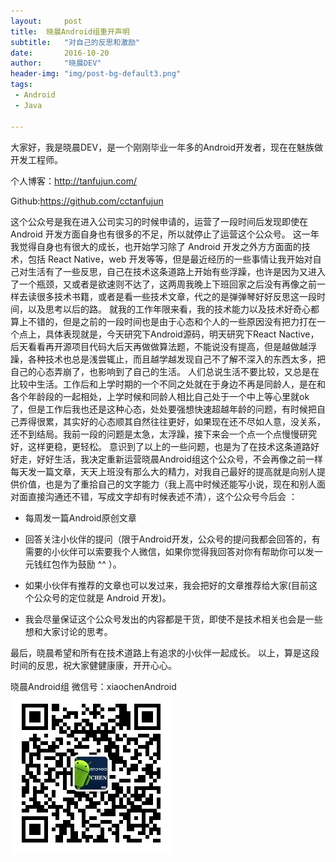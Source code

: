 ```yaml
---
layout: 	post
title: 	晓晨Android组重开声明
subtitle: 	"对自己的反思和激励"
date:       2016-10-20
author:     "晓晨DEV"
header-img: "img/post-bg-default3.png"
tags:
 - Android
 - Java

---
```


大家好，我是晓晨DEV，是一个刚刚毕业一年多的Android开发者，现在在魅族做开发工程师。

个人博客：http://tanfujun.com/

Github:https://github.com/cctanfujun

这个公众号是我在进入公司实习的时候申请的，运营了一段时间后发现即使在Android 开发方面自身也有很多的不足，所以就停止了运营这个公众号。
    这一年我觉得自身也有很大的成长，也开始学习除了 Android 开发之外方方面面的技术，包括 React Native，web 开发等等，但是最近经历的一些事情让我开始对自己对生活有了一些反思，自己在技术这条道路上开始有些浮躁，也许是因为又进入了一个瓶颈，又或者是欲速则不达了，这两周我晚上下班回家之后没有再像之前一样去读很多技术书籍，或者是看一些技术文章，代之的是弹弹琴好好反思这一段时间，以及思考以后的路。
就我的工作年限来看，我的技术能力以及技术好奇心都算上不错的，但是之前的一段时间也是由于心态和个人的一些原因没有把力打在一个点上，具体表现就是，今天研究下Android源码，明天研究下React Nactive，后天看看再开源项目代码大后天再做做算法题，不能说没有提高，但是越做越浮躁，各种技术也总是浅尝辄止，而且越学越发现自己不了解不深入的东西太多，把自己的心态弄崩了，也影响到了自己的生活。
人们总说生活不要比较，又总是在比较中生活。工作后和上学时期的一个不同之处就在于身边不再是同龄人，是在和各个年龄段的一起相处，上学时候和同龄人相比自己处于一个中上等心里就ok了，但是工作后我也还是这种心态，处处要强想快速超越年龄的问题，有时候把自己弄得很累，其实好的心态顺其自然往往更好，如果现在还不尽如人意，没关系，还不到结局。我前一段的问题是太急，太浮躁，接下来会一个点一个点慢慢研究好，这样更稳，更轻松。
意识到了以上的一些问题，也是为了在技术这条道路好好走，好好生活，我决定重新运营晓晨Android组这个公众号，不会再像之前一样每天发一篇文章，天天上班没有那么大的精力，对我自己最好的提高就是向别人提供价值，也是为了重拾自己的文字能力（我上高中时候还能写小说，现在和别人面对面直接沟通还不错，写成文字却有时候表述不清），这个公众号今后会 ：

* 每周发一篇Android原创文章

* 回答关注小伙伴的提问（限于Android开发，公众号的提问我都会回答的，有需要的小伙伴可以索要我个人微信，如果你觉得我回答对你有帮助你可以发一元钱红包作为鼓励 ^^ ）。

* 如果小伙伴有推荐的文章也可以发过来，我会把好的文章推荐给大家(目前这个公众号的定位就是 Android 开发)。

* 我会尽量保证这个公众号发出的内容都是干货，即使不是技术相关也会是一些想和大家讨论的思考。

最后，晓晨希望和所有在技术道路上有追求的小伙伴一起成长。
以上，算是这段时间的反思，祝大家健健康康，开开心心。

晓晨Android组 微信号：xiaochenAndroid
![wechat](../img/wechat_group.jpg)
